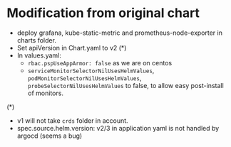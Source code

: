 # Modification from original chart

- deploy grafana, kube-static-metric and prometheus-node-exporter in charts folder.
- Set apiVersion in Chart.yaml to v2 (*)
- In values.yaml:
  - `rbac.pspUseAppArmor: false` as we are on centos
  - `serviceMonitorSelectorNilUsesHelmValues`, `podMonitorSelectorNilUsesHelmValues`, `probeSelectorNilUsesHelmValues` to false, to allow easy post-install of monitors. 

(*)
- v1 will not take `crds` folder in account.
- spec.source.helm.version: v2/3 in application yaml is not handled by argocd (seems a bug)


